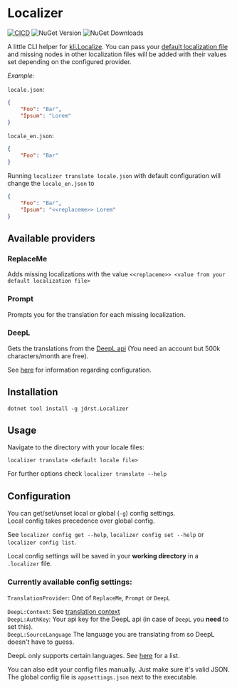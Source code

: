 # Localizer

[![CICD](https://github.com/jdrst/Localizer/actions/workflows/main.yml/badge.svg)](https://github.com/jdrst/Localizer/actions/workflows/main.yml) ![NuGet Version](https://img.shields.io/nuget/v/jdrst.Localizer) ![NuGet Downloads](https://img.shields.io/nuget/dt/jdrst.Localizer)



A little CLI helper for [kli.Localize](https://github.com/kl1mm/localize/). 
You can pass your [default localization file](https://github.com/kl1mm/localize/?tab=readme-ov-file#create-json-files-for-your-localized-texts)
 and missing nodes in other localization files will be added with their values set depending on the configured provider.

_Example:_

`locale.json`:
```json
{
    "Foo": "Bar",
    "Ipsum": "Lorem"
}
```
`locale_en.json`:
```json
{
    "Foo": "Bar"
}
```
Running `localizer translate locale.json` with default configuration will change the `locale_en.json` to
```json
{
    "Foo": "Bar",
    "Ipsum": "<<replaceme>> Lorem"
}
```

## Available providers

### ReplaceMe

Adds missing localizations with the value `<<replaceme>> <value from your default localization file>`

### Prompt

Prompts you for the translation for each missing localization.

### DeepL

Gets the translations from the [DeepL api](https://www.deepl.com/en/pro-api) (You need an account but 500k characters/month are free).

See [here](#configuration) for information regarding configuration.


## Installation

```
dotnet tool install -g jdrst.Localizer
```

## Usage

Navigate to the directory with your locale files:

`localizer translate <default locale file>`

For further options check `localizer translate --help`

## Configuration

You can get/set/unset local or global (`-g`) config settings.  
Local config takes precedence over global config.

See `localizer config get --help`, `localizer config set --help` or `localizer config list`.

Local config settings will be saved in your __working directory__ in a `.localizer` file.

### Currently available config settings:

`TranslationProvider`: One of `ReplaceMe`, `Prompt` or `DeepL`

`DeepL:Context`: See [translation context](https://developers.deepl.com/docs/best-practices/working-with-context)  
`DeepL:AuthKey`: Your api key for the DeepL api (in case of `DeepL` you __need__ to set this).  
`DeepL:SourceLanguage` The language you are translating from so DeepL doesn't have to guess. 

DeepL only supports certain languages. See [here](https://developers.deepl.com/docs/api-reference/languages) for a list.

You can also edit your config files manually. Just make sure it's valid JSON.   
The global config file is `appsettings.json` next to the executable.